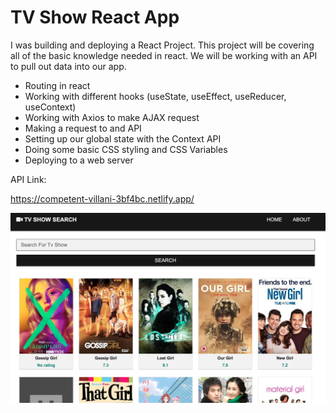# TV Show React App

I was building and deploying a React Project. This project will be covering all of the basic knowledge needed in react. We will be working with an API to pull out data into our app.

- Routing in react
- Working with different hooks (useState, useEffect, useReducer, useContext)
- Working with Axios to make AJAX request
- Making a request to and API
- Setting up our global state with the Context API
- Doing some basic CSS styling and CSS Variables
- Deploying to a web server

API Link:

https://competent-villani-3bf4bc.netlify.app/

<img src="https://github.com/TotoroDavid/TV-Show-React-App/blob/master/Screen%20Shot%202021-06-28%20at%209.42.37%20am.png?raw=true">
